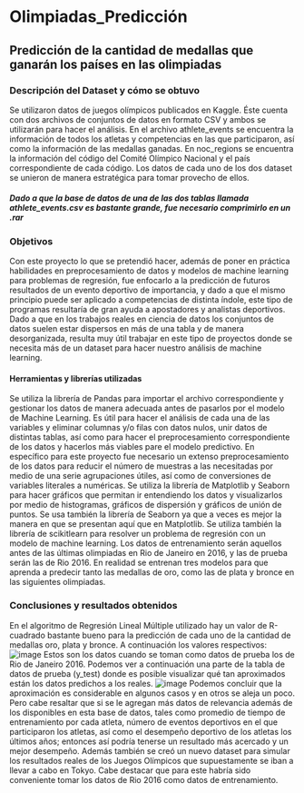# Olimpiadas_Predicción
## Predicción de la cantidad de medallas que ganarán los países en las olimpiadas

### Descripción del Dataset y cómo se obtuvo
Se utilizaron datos de juegos olímpicos publicados en Kaggle. Éste cuenta con dos archivos de conjuntos de datos en formato CSV y ambos se utilizarán para hacer el análisis. En el archivo athlete_events se encuentra la información de todos los atletas y competencias en las que participaron, así como la información de las medallas ganadas. En noc_regions se encuentra la información del código del Comité Olímpico Nacional y el país correspondiente de cada código. Los datos de cada uno de los dos dataset se unieron de manera estratégica para tomar provecho de ellos. 
##### Dado a que la base de datos de una de las dos tablas llamada athlete_events.csv es bastante grande, fue necesario comprimirlo en un .rar 

### Objetivos
Con este proyecto lo que se pretendió hacer, además de poner en práctica habilidades en preprocesamiento de datos y modelos de machine learning para problemas de regresión, fue enfocarlo a la predicción de futuros resultados de un evento deportivo de importancia, y dado a que el mismo principio puede ser aplicado a competencias de distinta índole, este tipo de programas resultaría de gran ayuda a apostadores y analistas deportivos. 
Dado a que en los trabajos reales en ciencia de datos los conjuntos de datos suelen estar dispersos en más de una tabla y de manera desorganizada, resulta muy útil trabajar en este tipo de proyectos donde se necesita más de un dataset para hacer nuestro análisis de machine learning. 

#### Herramientas y librerías utilizadas
Se utiliza la librería de Pandas para importar el archivo correspondiente y gestionar los datos de manera adecuada antes de pasarlos por el modelo de Machine Learning. Es útil para hacer el análisis de cada una de las variables y eliminar columnas y/o filas con datos nulos, unir datos de distintas tablas, así como para hacer el preprocesamiento correspondiente de los datos y hacerlos más viables pare el modelo predictivo. En específico para este proyecto fue necesario un extenso preprocesamiento de los datos para reducir el número de muestras a las necesitadas por medio de una serie agrupaciones útiles, así como de conversiones de variables literales a numéricas.
Se utiliza la librería de Matplotlib y Seaborn para hacer gráficos que permitan ir entendiendo los datos y visualizarlos por medio de histogramas, gráficos de dispersión y gráficos de unión de puntos. Se usa también la librería de Seaborn ya que a veces es mejor la manera en que se presentan aquí que en Matplotlib. 
Se utiliza también la librería de scikitlearn para resolver un problema de regresión con un modelo de machine learning. Los datos de entrenamiento serán aquellos antes de las últimas olimpiadas en Rio de Janeiro en 2016, y las de prueba serán las de Rio 2016. En realidad se entrenan tres modelos para que aprenda a predecir tanto las medallas de oro, como las de plata y bronce en las siguientes olimpiadas.  

### Conclusiones y resultados obtenidos
En el algoritmo de Regresión Lineal Múltiple utilizado hay un valor de R-cuadrado bastante bueno para la predicción de cada uno de la cantidad de medallas oro, plata y bronce. A continuación los valores respectivos:
![image](https://user-images.githubusercontent.com/43154438/118084027-92cf1800-b385-11eb-9b4e-5dab6646446d.png)
Estos son los datos cuando se toman como datos de prueba los de Rio de Janeiro 2016.
Podemos ver a continuación una parte de la tabla de datos de prueba (y_test) donde es posible visualizar qué tan aproximados están los datos predichos a los reales.
![image](https://user-images.githubusercontent.com/43154438/118084069-a7131500-b385-11eb-8d60-ad59484c19b2.png)
Podemos concluir que la aproximación es considerable en algunos casos y en otros se aleja un poco. Pero cabe resaltar que si se le agregan más datos de relevancia además de los disponibles en esta base de datos, tales como promedio de tiempo de entrenamiento por cada atleta, número de eventos deportivos en el que participaron los atletas, así como el desempeño deportivo de los atletas los últimos años; entonces así podría tenerse un resultado más acercado y un mejor desempeño.
Además también se creó un nuevo dataset para simular los resultados reales de los Juegos Olímpicos que supuestamente se iban a llevar a cabo en Tokyo. Cabe destacar que para este habría sido conveniente tomar los datos de Rio 2016 como datos de entrenamiento. 



